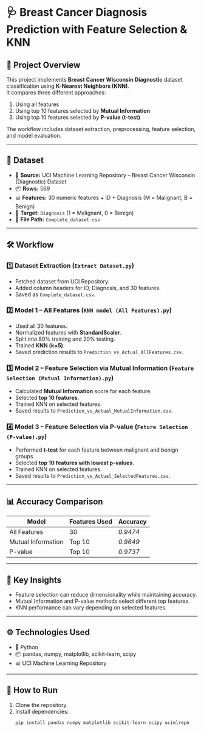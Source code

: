 # 🩺 **Breast Cancer Diagnosis Prediction with Feature Selection & KNN**

## 📖 **Project Overview**
This project implements **Breast Cancer Wisconsin Diagnostic** dataset classification using **K-Nearest Neighbors (KNN)**.  
It compares three different approaches:  
1. Using all features  
2. Using top 10 features selected by **Mutual Information**  
3. Using top 10 features selected by **P-value (t-test)**  

The workflow includes dataset extraction, preprocessing, feature selection, and model evaluation.

---

## 📂 **Dataset**
- 📄 **Source:** UCI Machine Learning Repository – Breast Cancer Wisconsin (Diagnostic) Dataset  
- 📦 **Rows:** 569  
- 📊 **Features:** 30 numeric features + ID + Diagnosis (M = Malignant, B = Benign)  
- 📌 **Target:** `Diagnosis` (1 = Malignant, 0 = Benign)  
- 💾 **File Path:** `Complete_dataset.csv`  

---

## 🛠 **Workflow**
### 1️⃣ Dataset Extraction (`Extract Dataset.py`)
- Fetched dataset from UCI Repository.  
- Added column headers for ID, Diagnosis, and 30 features.  
- Saved as `Complete_dataset.csv`.  

### 2️⃣ Model 1 – All Features (`KNN model (All Features).py`)
- Used all 30 features.  
- Normalized features with **StandardScaler**.  
- Split into 80% training and 20% testing.  
- Trained **KNN (k=5)**.  
- Saved prediction results to `Prediction_vs_Actual_AllFeatures.csv`.

### 3️⃣ Model 2 – Feature Selection via Mutual Information (`Feature Selection (Mutual Information).py`)
- Calculated **Mutual Information** score for each feature.  
- Selected **top 10 features**.  
- Trained KNN on selected features.  
- Saved results to `Prediction_vs_Actual_MutualInformation.csv`.

### 4️⃣ Model 3 – Feature Selection via P-value (`Feture Selection (P-value).py`)
- Performed **t-test** for each feature between malignant and benign groups.  
- Selected **top 10 features with lowest p-values**.  
- Trained KNN on selected features.  
- Saved results to `Prediction_vs_Actual_SelectedFeatures.csv`.

---

## 📊 **Accuracy Comparison**
| Model | Features Used | Accuracy |
|-------|--------------|----------|
| All Features | 30 | *0.9474* |
| Mutual Information | Top 10 | *0.9649* |
| P-value | Top 10 | *0.9737* |

---

## 📌 **Key Insights**
- Feature selection can reduce dimensionality while maintaining accuracy.  
- Mutual Information and P-value methods select different top features.  
- KNN performance can vary depending on selected features.

---

## ⚙ **Technologies Used**
- 🐍 Python  
- 📦 pandas, numpy, matplotlib, scikit-learn, scipy  
- 📊 UCI Machine Learning Repository  

---

## 📎 **How to Run**
1. Clone the repository.  
2. Install dependencies:  
   ```bash
   pip install pandas numpy matplotlib scikit-learn scipy ucimlrepo
